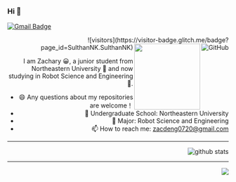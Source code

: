 ### Hi 👋

[![Gmail Badge](https://img.shields.io/badge/-zacdeng0720@gmail.com-c14438?style=flat-square&logo=Gmail&logoColor=white&link=mailto:zacdeng0720@gmail.com)](mailto:zacdeng0720@gmail.com)
<div align=right>![visitors](https://visitor-badge.glitch.me/badge?page_id=SulthanNK.SulthanNK) 
<a href="https://github.com/zacdeng"><img align="right" alt="GitHub" src="https://img.shields.io/badge/dynamic/json?logo=github&label=GitHub+Followers&labelColor=282c34&color=181717&query=%24.data.totalSubs&url=https%3A%2F%2Fapi.spencerwoo.com%2Fsubstats%2F%3Fsource%3Dgithub%26queryKey%3Dzacdeng&longCache=true"/></a>

<img align='right' src='https://user-images.githubusercontent.com/5713670/87202985-820dcb80-c2b6-11ea-9f56-7ec461c497c3.gif' width='150"'>

 I am Zachary 😀, a junior student from Northeastern University 🏫 and now studying in Robot Science and Engineering 🤖.
 
- 😄 Any questions about my repositories are welcome！
- 🏫 Undergraduate School: Northeastern University
- 🌱 Major: Robot Science and Engineering
- 📫 How to reach me: zacdeng0720@gmail.com

---------------------------------------------------------------------------------------------------------------------------------------------------------------------------------


![github stats](https://github-readme-stats.vercel.app/api?username=zacdeng&show_icons=true)

---------------------------------------------------------------------------------------------------------------------------------------------------------------------------------
![](https://i.loli.net/2020/07/14/n6lhLc5WiSRvEgI.gif)
